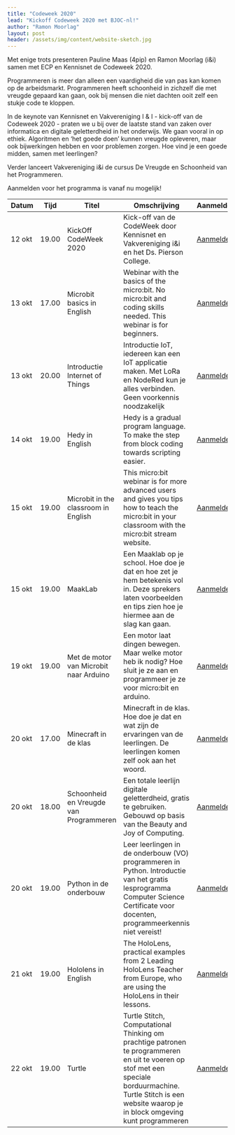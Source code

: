```yaml
---
title: "Codeweek 2020"
lead: "Kickoff Codeweek 2020 met BJOC-nl!"
author: "Ramon Moorlag"
layout: post
header: /assets/img/content/website-sketch.jpg
---
```

Met enige trots presenteren Pauline Maas (4pip) en Ramon Moorlag (i&i) samen met ECP en Kennisnet de Codeweek 2020. 

Programmeren is meer dan alleen een vaardigheid die van pas kan komen op de arbeidsmarkt. Programmeren heeft schoonheid in zichzelf die met vreugde gepaard kan gaan, ook bij mensen die niet dachten ooit zelf een stukje code te kloppen. 

In de keynote van Kennisnet en Vakvereniging I & I - kick-off van de Codeweek 2020 - praten we u bij over de laatste stand van zaken over informatica en digitale geletterdheid in het onderwijs. We gaan vooral in op ethiek. Algoritmen en ‘het goede doen’ kunnen vreugde opleveren, maar ook bijwerkingen hebben en voor problemen zorgen. Hoe vind je een goede midden, samen met leerlingen?

Verder lanceert Vakvereniging i&i de cursus De Vreugde en Schoonheid van het Programmeren. 

 Aanmelden voor het programma is vanaf nu mogelijk! 

| Datum  | Tijd  | Titel                                  | Omschrijving                                                                                                                                                                                                     | Aanmelden                                                                                                                 |
|--------|-------|----------------------------------------|------------------------------------------------------------------------------------------------------------------------------------------------------------------------------------------------------------------|---------------------------------------------------------------------------------------------------------------------------|
| 12 okt | 19.00 | KickOff CodeWeek 2020                  | Kick-off van de CodeWeek door Kennisnet en Vakvereniging i&i en het Ds. Pierson College.                                                                                                                         | [Aanmelden](https://gudehaan-gasandbox.webex.com/gudehaan-gasandbox/onstage/g.php?MTID=ecb926cd9564c67b4e511702ed0337ff9) |
| 13 okt | 17.00 | Microbit basics in English             | Webinar with the basics of the micro:bit. No micro:bit and coding skills needed. This webinar is for beginners.                                                                                                  | [Aanmelden](https://gudehaan-gasandbox.webex.com/gudehaan-gasandbox/onstage/g.php?MTID=eadf5a942ab74de42b35b34854d714a55) |
| 13 okt | 20.00 | Introductie Internet of Things         | Introductie IoT, iedereen kan een IoT applicatie maken. Met LoRa en NodeRed kun je alles verbinden. Geen voorkennis noodzakelijk                                                                                 | [Aanmelden](https://gudehaan-gasandbox.webex.com/gudehaan-gasandbox/onstage/g.php?MTID=ed899c30cfd95029e5959e0c1874c468e) |
| 14 okt | 19.00 | Hedy in English                        | Hedy is a gradual program language. To make the step from block coding towards scripting easier.                                                                                                                 | [Aanmelden](https://gudehaan-gasandbox.webex.com/gudehaan-gasandbox/onstage/g.php?MTID=eeb3c6fe237d5772d0cd83a9e2a9d969a) |
| 15 okt | 19.00 | Microbit in the classroom in English   | This micro:bit webinar is for more advanced users and gives you tips how to teach the micro:bit in your classroom with the micro:bit stream website.                                                             | [Aanmelden](https://gudehaan-gasandbox.webex.com/gudehaan-gasandbox/onstage/g.php?MTID=e8487ae7c927e06f3273b973a437b95a5) |
| 15 okt | 19.00 | MaakLab                                | Een Maaklab op je school. Hoe doe je dat en hoe zet je hem betekenis vol in. Deze sprekers laten voorbeelden en tips zien hoe je hiermee aan de slag kan gaan.                                                   | [Aanmelden](https://gudehaan-gasandbox.webex.com/gudehaan-gasandbox/onstage/g.php?MTID=ed84f371b0284da27fb95f388c4d5b2f0) |
| 19 okt | 19.00 | Met de motor van Microbit naar Arduino | Een motor laat dingen bewegen. Maar welke motor heb ik nodig? Hoe sluit je ze aan en programmeer je ze voor micro:bit en arduino.                                                                                | [Aanmelden](https://gudehaan-gasandbox.webex.com/gudehaan-gasandbox/onstage/g.php?MTID=ef0c1a6346f2414f6a5de817d071e1764) |
| 20 okt | 17.00 | Minecraft in de klas                   | Minecraft in de klas. Hoe doe je dat en wat zijn de ervaringen van de leerlingen. De leerlingen komen zelf ook aan het woord.                                                                                    | [Aanmelden](https://gudehaan-gasandbox.webex.com/gudehaan-gasandbox/onstage/g.php?MTID=e118ef496b9652f10567c20c2f8e8cd14) |
| 20 okt | 18.00 | Schoonheid en Vreugde van Programmeren | Een totale leerlijn digitale geletterdheid, gratis te gebruiken. Gebouwd op basis van the Beauty and Joy of Computing.                                                                                           | [Aanmelden](https://gudehaan-gasandbox.webex.com/gudehaan-gasandbox/onstage/g.php?MTID=e4b29b8712424aaeeb12bb5f5fd5e8c20)         |
| 20 okt | 19.00 | Python in de onderbouw                 | Leer leerlingen in de onderbouw (VO) programmeren in Python. Introductie van het gratis lesprogramma Computer Science Certificate voor docenten, programmeerkennis niet vereist!                                 | [Aanmelden](https://gudehaan-gasandbox.webex.com/gudehaan-gasandbox/onstage/g.php?MTID=e5b61af6edd7fe498598594cee3d66560) |
| 21 okt | 19.00 | Hololens in English                    | The HoloLens, practical examples from 2 Leading HoloLens Teacher from Europe, who are using the HoloLens in their lessons.                                                                                       | [Aanmelden](https://gudehaan-gasandbox.webex.com/gudehaan-gasandbox/onstage/g.php?MTID=eecd34476ae07f74d658a47b1c02e0dbe) |
| 22 okt | 19.00 | Turtle                                 | Turtle Stitch, Computational Thinking om prachtige patronen te programmeren en uit te voeren op stof met een speciale borduurmachine. Turtle Stitch is een website waarop je in block omgeving kunt programmeren | [Aanmelden](https://gudehaan-gasandbox.webex.com/gudehaan-gasandbox/onstage/g.php?MTID=e73a1697cee70696c1e5b4956a367e392) |
